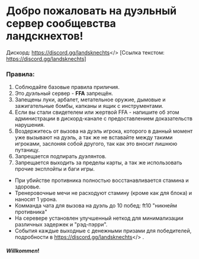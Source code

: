 # Добро пожаловать на дуэльный сервер **сообщевства ландскнехтов!**
Дискорд: <a id="LANDSKNECTS MORDHAU RUS">https://discord.gg/landsknechts</> 
[Ссылка текстом: https://discord.gg/landsknechts]
### **Правила:**
1. Соблюдайте базовые правила приличия.
2. Это *дуэльный* сервер - **FFA** запрещён.
3. Запещены луки, арбалет, метательное оружие, дымовые и зажигательные бомбы, капканы и ящик с инструментами. 
5. Если вы стали свидетелем или жертвой FFA - напишите об этом администрации в дискорд-канале с предоставлением доказательств нарушения.
6. Воздержитесь от вызова на дуэль игрока, которого в данный момент уже вызывают на дуэль, а так же не вставайте между такими игроками, заслоняя собой другого, так как это вносит лишнюю путаницу.
7. Запрещается подпирать дуэлянтов.
8. Запрещается выходить за пределы карты, а так же использовать прочие эксплойты и баги игры.
- При убийстве противника полностью восстанавливается стамина и здоровье.
- Тренеровочные мечи не расходуют стамину (кроме как для блока) и наносят 1 урона.
- Комманда чата для вызова на дуэль до 10 побед: ft10 "никнейм противника"
- На серевере установлен улучшенный неткод для минимализации различных задержек и "рэд-пэрри".
- События каждые выходные с денежными призами для победителей, подробности в <a id="дискорде">https://discord.gg/landsknechts</>  .
#### ***Willkommen***! 
